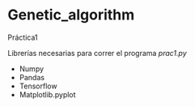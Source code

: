 # Genetic_algorithm
 Práctica1


Librerías necesarias para correr el programa *prac1.py*

- Numpy
- Pandas 
- Tensorflow 
- Matplotlib.pyplot

